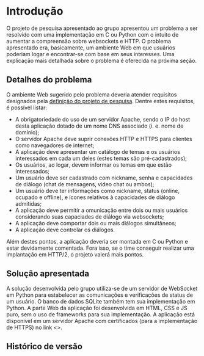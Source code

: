 # Introdução

O projeto de pesquisa apresentado ao grupo apresentou um problema a ser resolvido com uma implementação em C ou Python com o intuito de aumentar a compreensão sobre websockets e HTTP. O problema apresentado era, basicamente, um ambiente Web em que usuários poderiam logar e encontrar-se com base em seus interesses. Uma explicação mais detalhada sobre o problema é oferecida na próxima seção.

## Detalhes do problema

O ambiente Web sugerido pelo problema deveria atender requisitos designados pela [definição do projeto de pesquisa](https://aprender3.unb.br/pluginfile.php/2774025/mod_resource/content/1/FRC_PROJ_PESQUISA_SERVDIALOGO.pdf). Dentre estes requisitos, é possível listar:

- A obrigatoriedade do uso de um servidor Apache, sendo o IP do host desta aplicação dotado de um nome DNS associado (i. e. nome de domínio);
- O servidor Apache deve suprir conexões HTTP e HTTPS para clientes como navegadores de internet;
- A aplicação deve apresentar um catálogo de temas e os usuários interessados em cada um deles (estes temas são pré-cadastrados);
- Os usuários, ao logar, devem informar os temas em que estão interessados;
- Um usuário deve ser cadastrado com nickname, senha e capacidades de diálogo (chat de mensagens, video chat ou ambos);
- Um usuário deve ter informações como nickname, status (online, ocupado e offline), e ícones relativos à capacidades de diálogo admitidas;
- A aplicação deve permitir a omunicação entre dois ou mais usuários considerando suas capaciades de diálogo via websockets;
- A aplicação deve comportar dois ou mais diálogos simultâneos;
- A aplicação deve controlar os diálogos.

Além destes pontos, a aplicação deveria ser montada em C ou Python e estar devidamente comentada. Fora isso, se o time conseguir realizar uma implantação em HTTP/2, o projeto valerá mais pontos.

## Solução apresentada

A solução desenvolvida pelo grupo utiliza-se de um servidor de WebSocket em Python para estabelecer as comunicações e verificações de status de um usuário. O banco de dados SQLite também tem sua implementação em Python. A parte Web da aplicação foi desenvolvida em HTML, CSS e JS puro, sem o uso de frameworks para sua implementação. A aplicação está disponível em um servidor Apache com certificados (para a implementação de HTTPS) no link <>.

## Histórico de versão